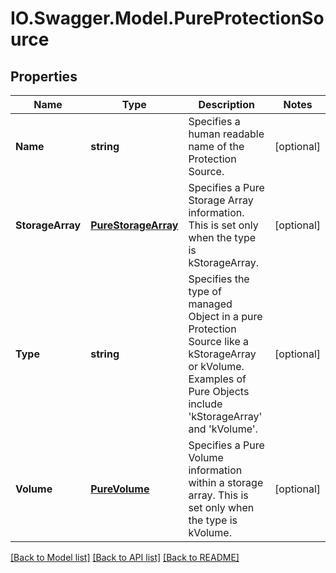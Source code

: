 # IO.Swagger.Model.PureProtectionSource
## Properties

Name | Type | Description | Notes
------------ | ------------- | ------------- | -------------
**Name** | **string** | Specifies a human readable name of the Protection Source. | [optional] 
**StorageArray** | [**PureStorageArray**](PureStorageArray.md) | Specifies a Pure Storage Array information. This is set only when the type is kStorageArray. | [optional] 
**Type** | **string** | Specifies the type of managed Object in a pure Protection Source like a kStorageArray or kVolume. Examples of Pure Objects include &#39;kStorageArray&#39; and &#39;kVolume&#39;. | [optional] 
**Volume** | [**PureVolume**](PureVolume.md) | Specifies a Pure Volume information within a storage array. This is set only when the type is kVolume. | [optional] 

[[Back to Model list]](../README.md#documentation-for-models) [[Back to API list]](../README.md#documentation-for-api-endpoints) [[Back to README]](../README.md)

